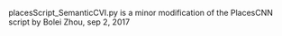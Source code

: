 placesScript_SemanticCVI.py is a minor modification of the PlacesCNN script by Bolei Zhou, sep 2, 2017
